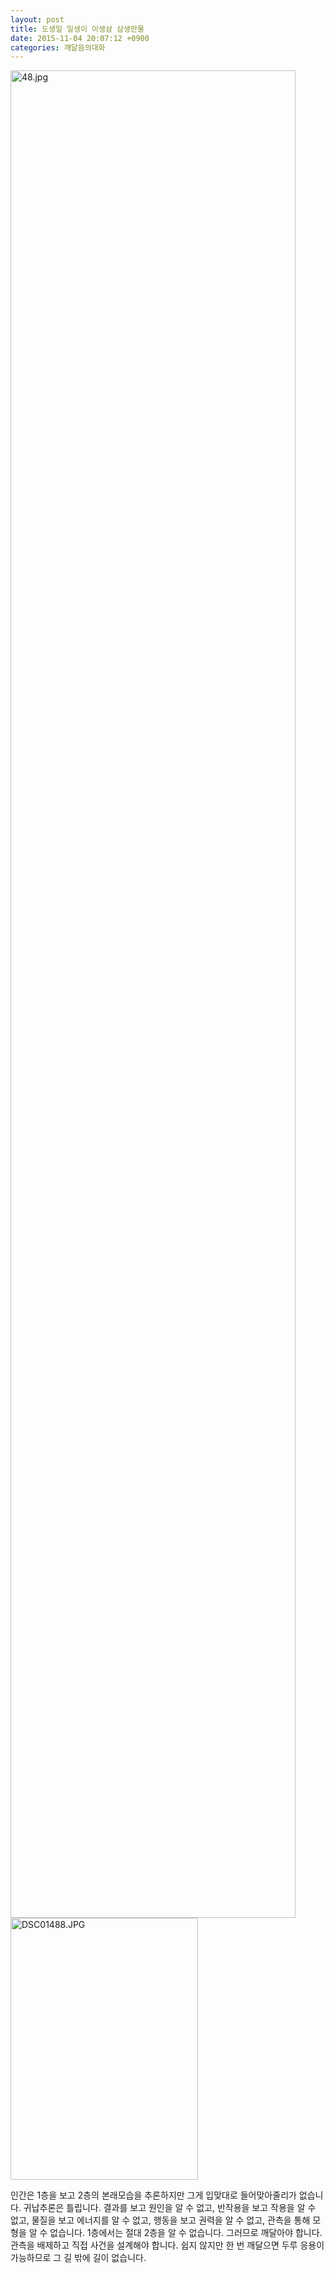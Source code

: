 ```yaml
---
layout: post
title: 도생일 일생이 이생삼 삼생만물
date: 2015-11-04 20:07:12 +0900
categories: 깨달음의대화
---
```


<img src="assets/attach/images/198/920/635/48.jpg" alt="48.jpg" width="456" height="2956" /> 

  



<img src="assets/attach/images/198/920/635/DSC01488.JPG" alt="DSC01488.JPG" width="300" height="419" />   


  




   
인간은 1층을 보고 2층의 본래모습을 추론하지만 그게 입맞대로 들어맞아줄리가 없습니다. 귀납추론은 틀립니다. 결과를 보고 원인을 알 수 없고, 반작용을 보고 작용을 알 수 없고, 물질을 보고 에너지를 알 수 없고, 행동을 보고 권력을 알 수 없고, 관측을 통해 모형을 알 수 없습니다. 1층에서는 절대 2층을 알 수 없습니다. 그러므로 깨달아야 합니다. 관측을 배제하고 직접 사건을 설계해야 합니다. 쉽지 않지만 한 번 깨달으면 두루 응용이 가능하므로 그 길 밖에 길이 없습니다.
